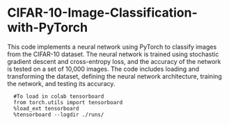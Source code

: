 # CIFAR-10-Image-Classification-with-PyTorch

This code implements a neural network using PyTorch to classify images from the CIFAR-10 dataset. 
The neural network is trained using stochastic gradient descent and cross-entropy loss, 
and the accuracy of the network is tested on a set of 10,000 images. The code includes loading and transforming the dataset, 
defining the neural network architecture, training the network, and testing its accuracy.


```
  #To load in colab tensorboard
  from torch.utils import tensorboard
  %load_ext tensorboard
  %tensorboard --logdir ./runs/
```
